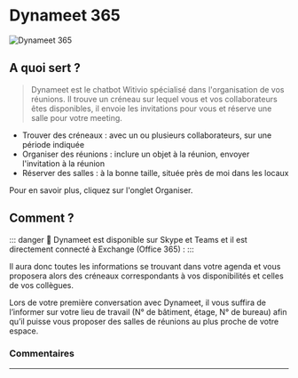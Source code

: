 # Dynameet 365

<div class="image_center">
  <img :src="$withBase('/assets/img/fr/dynameet/dynameet.png')" alt="Dynameet 365">
</div>


## A quoi sert ?

>Dynameet est le chatbot Witivio spécialisé dans l'organisation de vos réunions. Il trouve un créneau sur lequel vous et vos collaborateurs êtes disponibles, il envoie les invitations pour vous et réserve une salle pour votre meeting.

* Trouver des créneaux : avec un ou plusieurs collaborateurs, sur une période indiquée
* Organiser des réunions : inclure un objet à la réunion, envoyer l'invitation à la réunion
* Réserver des salles : à la bonne taille, située près de moi dans les locaux


Pour en savoir plus, cliquez sur l'onglet Organiser.

## Comment ?

::: danger 🔴
Dynameet est disponible sur Skype et Teams et il est directement connecté à Exchange (Office 365) :
:::

Il aura donc toutes les informations se trouvant dans votre agenda et vous proposera alors des créneaux correspondants à vos disponibilités et celles de vos collègues.

Lors de votre première conversation avec Dynameet, il vous suffira de l’informer sur votre lieu de travail (N° de bâtiment, étage, N° de bureau) afin qu’il puisse vous proposer des salles de réunions au plus proche de votre espace.



### Commentaires
---
<Commentaire />
